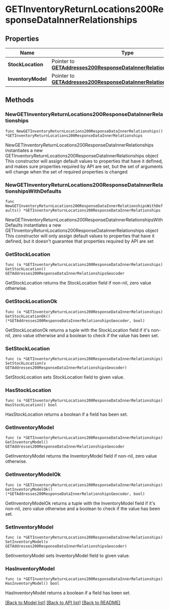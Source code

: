 # GETInventoryReturnLocations200ResponseDataInnerRelationships

## Properties

Name | Type | Description | Notes
------------ | ------------- | ------------- | -------------
**StockLocation** | Pointer to [**GETAddresses200ResponseDataInnerRelationshipsGeocoder**](GETAddresses200ResponseDataInnerRelationshipsGeocoder.md) |  | [optional] 
**InventoryModel** | Pointer to [**GETAddresses200ResponseDataInnerRelationshipsGeocoder**](GETAddresses200ResponseDataInnerRelationshipsGeocoder.md) |  | [optional] 

## Methods

### NewGETInventoryReturnLocations200ResponseDataInnerRelationships

`func NewGETInventoryReturnLocations200ResponseDataInnerRelationships() *GETInventoryReturnLocations200ResponseDataInnerRelationships`

NewGETInventoryReturnLocations200ResponseDataInnerRelationships instantiates a new GETInventoryReturnLocations200ResponseDataInnerRelationships object
This constructor will assign default values to properties that have it defined,
and makes sure properties required by API are set, but the set of arguments
will change when the set of required properties is changed

### NewGETInventoryReturnLocations200ResponseDataInnerRelationshipsWithDefaults

`func NewGETInventoryReturnLocations200ResponseDataInnerRelationshipsWithDefaults() *GETInventoryReturnLocations200ResponseDataInnerRelationships`

NewGETInventoryReturnLocations200ResponseDataInnerRelationshipsWithDefaults instantiates a new GETInventoryReturnLocations200ResponseDataInnerRelationships object
This constructor will only assign default values to properties that have it defined,
but it doesn't guarantee that properties required by API are set

### GetStockLocation

`func (o *GETInventoryReturnLocations200ResponseDataInnerRelationships) GetStockLocation() GETAddresses200ResponseDataInnerRelationshipsGeocoder`

GetStockLocation returns the StockLocation field if non-nil, zero value otherwise.

### GetStockLocationOk

`func (o *GETInventoryReturnLocations200ResponseDataInnerRelationships) GetStockLocationOk() (*GETAddresses200ResponseDataInnerRelationshipsGeocoder, bool)`

GetStockLocationOk returns a tuple with the StockLocation field if it's non-nil, zero value otherwise
and a boolean to check if the value has been set.

### SetStockLocation

`func (o *GETInventoryReturnLocations200ResponseDataInnerRelationships) SetStockLocation(v GETAddresses200ResponseDataInnerRelationshipsGeocoder)`

SetStockLocation sets StockLocation field to given value.

### HasStockLocation

`func (o *GETInventoryReturnLocations200ResponseDataInnerRelationships) HasStockLocation() bool`

HasStockLocation returns a boolean if a field has been set.

### GetInventoryModel

`func (o *GETInventoryReturnLocations200ResponseDataInnerRelationships) GetInventoryModel() GETAddresses200ResponseDataInnerRelationshipsGeocoder`

GetInventoryModel returns the InventoryModel field if non-nil, zero value otherwise.

### GetInventoryModelOk

`func (o *GETInventoryReturnLocations200ResponseDataInnerRelationships) GetInventoryModelOk() (*GETAddresses200ResponseDataInnerRelationshipsGeocoder, bool)`

GetInventoryModelOk returns a tuple with the InventoryModel field if it's non-nil, zero value otherwise
and a boolean to check if the value has been set.

### SetInventoryModel

`func (o *GETInventoryReturnLocations200ResponseDataInnerRelationships) SetInventoryModel(v GETAddresses200ResponseDataInnerRelationshipsGeocoder)`

SetInventoryModel sets InventoryModel field to given value.

### HasInventoryModel

`func (o *GETInventoryReturnLocations200ResponseDataInnerRelationships) HasInventoryModel() bool`

HasInventoryModel returns a boolean if a field has been set.


[[Back to Model list]](../README.md#documentation-for-models) [[Back to API list]](../README.md#documentation-for-api-endpoints) [[Back to README]](../README.md)


